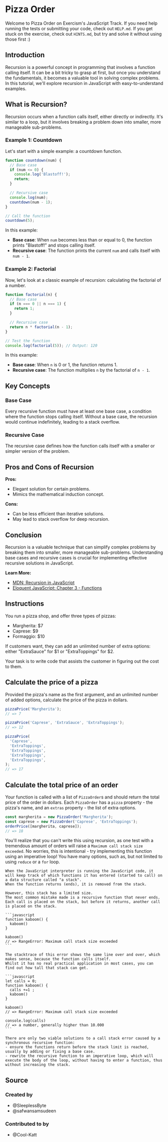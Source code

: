 # Pizza Order

Welcome to Pizza Order on Exercism's JavaScript Track.
If you need help running the tests or submitting your code, check out `HELP.md`.
If you get stuck on the exercise, check out `HINTS.md`, but try and solve it without using those first :)

## Introduction

Recursion is a powerful concept in programming that involves a function calling itself.
It can be a bit tricky to grasp at first, but once you understand the fundamentals, it becomes a valuable tool in solving complex problems.
In this tutorial, we'll explore recursion in JavaScript with easy-to-understand examples.

## What is Recursion?

Recursion occurs when a function calls itself, either directly or indirectly.
It's similar to a loop, but it involves breaking a problem down into smaller, more manageable sub-problems.

### Example 1: Countdown

Let's start with a simple example: a countdown function.

```javascript
function countdown(num) {
  // Base case
  if (num <= 0) {
    console.log('Blastoff!');
    return;
  }

  // Recursive case
  console.log(num);
  countdown(num - 1);
}

// Call the function
countdown(5);
```

In this example:

- **Base case**: When `num` becomes less than or equal to 0, the function prints "Blastoff!" and stops calling itself.
- **Recursive case**: The function prints the current `num` and calls itself with `num - 1`.

### Example 2: Factorial

Now, let's look at a classic example of recursion: calculating the factorial of a number.

```javascript
function factorial(n) {
  // Base case
  if (n === 0 || n === 1) {
    return 1;
  }

  // Recursive case
  return n * factorial(n - 1);
}

// Test the function
console.log(factorial(5)); // Output: 120
```

In this example:

- **Base case**: When `n` is 0 or 1, the function returns 1.
- **Recursive case**: The function multiplies `n` by the factorial of `n - 1`.

## Key Concepts

### Base Case

Every recursive function must have at least one base case, a condition where the function stops calling itself.
Without a base case, the recursion would continue indefinitely, leading to a stack overflow.

### Recursive Case

The recursive case defines how the function calls itself with a smaller or simpler version of the problem.

## Pros and Cons of Recursion

**Pros:**

- Elegant solution for certain problems.
- Mimics the mathematical induction concept.

**Cons:**

- Can be less efficient than iterative solutions.
- May lead to stack overflow for deep recursion.

## Conclusion

Recursion is a valuable technique that can simplify complex problems by breaking them into smaller, more manageable sub-problems.
Understanding base cases and recursive cases is crucial for implementing effective recursive solutions in JavaScript.

**Learn More:**

- [MDN: Recursion in JavaScript](https://developer.mozilla.org/en-US/docs/Web/JavaScript/Guide/Functions#recursion)
- [Eloquent JavaScript: Chapter 3 - Functions](https://eloquentjavascript.net/03_functions.html)

## Instructions

You run a pizza shop, and offer three types of pizzas:

- Margherita: $7
- Caprese: $9
- Formaggio: $10

If customers want, they can add an unlimited number of extra options: either "ExtraSauce" for $1 or "ExtraToppings" for $2.

Your task is to write code that assists the customer in figuring out the cost to them.

## Calculate the price of a pizza

Provided the pizza's name as the first argument, and an unlimited number of added options, calculate the price of the pizza in dollars.

```js
pizzaPrice('Margherita');
// => 7

pizzaPrice('Caprese', 'ExtraSauce', 'ExtraToppings');
// => 12

pizzaPrice(
  'Caprese',
  'ExtraToppings',
  'ExtraToppings',
  'ExtraToppings',
  'ExtraToppings',
);
// => 17
```

## Calculate the total price of an order

Your function is called with a list of `PizzaOrder`s and should return the total price of the order in dollars.
Each `PizzaOrder` has a `pizza` property - the pizza's name, and an `extras` property - the list of extra options.

```js
const margherita = new PizzaOrder('Margherita');
const caprese = new PizzaOrder('Caprese', 'ExtraToppings');
orderPrice([margherita, caprese]);
// => 18
```

You'll realize that you can't write this using recursion, as one test with a tremendous amount of orders will raise a `Maximum call stack size exceeded`.
No worries, this is intentional - try implementing this function using an imperative loop!
You have many options, such as, but not limited to using `reduce` or a `for` loop.

<!-- prettier-ignore-start -->
~~~~exercism/advanced
When the JavaScript interpreter is running the JavaScript code, it will keep track of which functions it has entered (started to call) on a data structure called "a stack".
When the function returns (ends), it is removed from the stack.

However, this stack has a limited size.
The most common mistake made is a recursive function that never ends.
Each call is placed on the stack, but before it returns, another call is placed on the stack.

```javascript
function kaboom() {
  kaboom()
}

kaboom()
// => RangeError: Maximum call stack size exceeded
```

The stacktrace of this error shows the same line over and over, which makes sense, because the function calls itself.
Whilst it has no real practical application in most cases, you can find out how tall that stack can get.

```javascript
let calls = 0;
function kaboom() {
  calls +=1 ;
  kaboom()
}

kaboom()
// => RangeError: Maximum call stack size exceeded

console.log(calls)
// => a number, generally higher than 10.000
```

There are only two viable solutions to a call stack error caused by a synchronous recursive function:
- ensure the functions return before the stack limit is reached, usually by adding or fixing a base case.
- rewrite the recursive function to an imperative loop, which will execute the body of the loop, without having to enter a function, thus without increasing the stack.
~~~~
<!-- prettier-ignore-end -->

## Source

### Created by

- @SleeplessByte
- @safwansamsudeen

### Contributed to by

- @Cool-Katt